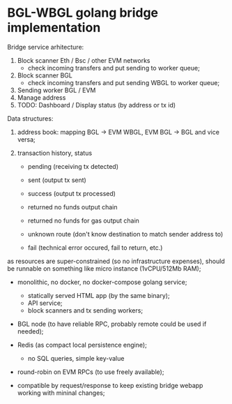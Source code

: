 # BGL-WBGL golang bridge implementation

Bridge service arhitecture:

1. Block scanner Eth / Bsc / other EVM networks
   - check incoming transfers and put sending to worker queue;
2. Block scanner BGL
   - check incoming transfers and put sending WBGL to worker queue;
3. Sending worker BGL / EVM
4. Manage address
5. TODO: Dashboard / Display status (by address or tx id)

Data structures:
1. address book: mapping BGL -> EVM WBGL, EVM BGL -> BGL and vice versa;

2. transaction history, status
   - pending (receiving tx detected)
   - sent (output tx sent)
   - success (output tx processed)

   - returned no funds output chain
   - returned no funds for gas output chain
   - unknown route (don't know destination to match sender address to)
   - fail (technical error occured, fail to return, etc.)

as resources are super-constrained (so no infrastructure expenses), should be
runnable on something like micro instance (1vCPU/512Mb RAM);

- monolithic, no docker, no docker-compose golang service;
    - statically served HTML app (by the same binary);
    - API service;
    - block scanners and tx sending workers;
- BGL node (to have reliable RPC, probably remote could be used if needed);
- Redis (as compact local persistence engine);
    - no SQL queries, simple key-value
- round-robin on EVM RPCs (to use freely available);

- compatible by request/response to keep existing bridge webapp working with mininal changes;
